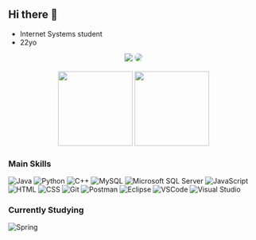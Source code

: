 ## Hi there 👋

- Internet Systems student
- 22yo

<div align="center">
  <a href = "mailto:dominik.righi@gmail.com"> <img src="https://img.shields.io/badge/-dominik.righi@gmail.com-%23333?style=for-the-badge&logo=gmail&logoColor=white" target="_blank"></a>
  <a href="https://www.linkedin.com/in/dominike-righi/" target="_blank"><img src="https://img.shields.io/badge/-dominike righi-%230077B5?style=for-the-badge&logo=linkedin&logoColor=white" style="border-radius: 30px" target="_blank"></a>
</div><br>

<div align="center">
  <img height="150em" src="https://github-readme-stats.vercel.app/api?username=domisrighi&show_icons=true&theme=merko"/>
  <img height="150em" src="https://github-readme-stats.vercel.app/api/top-langs/?username=domisrighi&layout=compact&theme=merko"/>
</div>

### Main Skills
<div>
  <img alt="Java" src="https://img.shields.io/badge/Java-ED8B00?style=for-the-badge&logo=openjdk&logoColor=white"/>
  <img alt="Python" src="https://img.shields.io/badge/Python-14354C?style=for-the-badge&logo=python&logoColor=white"/>
  <img alt="C++" src="https://img.shields.io/badge/C%2B%2B-00599C?style=for-the-badge&logo=c%2B%2B&logoColor=white"/>
  <img alt="MySQL" src="https://img.shields.io/badge/MySQL-00000F?style=for-the-badge&logo=mysql&logoColor=white"/>
  <img alt="Microsoft SQL Server" src="https://img.shields.io/badge/Microsoft_SQL_Server-CC2927?style=for-the-badge&logo=microsoft-sql-server&logoColor=white"/>
  <img alt="JavaScript" src="https://img.shields.io/badge/JavaScript-F7DF1E?style=for-the-badge&logo=javascript&logoColor=black"/>
  <img alt="HTML" src="https://img.shields.io/badge/HTML5-E34F26?style=for-the-badge&logo=html5&logoColor=white"/>
  <img alt="CSS" src="https://img.shields.io/badge/CSS3-1572B6?style=for-the-badge&logo=css3&logoColor=white"/>
  <img alt="Git" src="https://img.shields.io/badge/GIT-E44C30?style=for-the-badge&logo=git&logoColor=white"/>
  <img alt="Postman" src="https://img.shields.io/badge/Postman-FF6C37?style=for-the-badge&logo=postman&logoColor=white"/>
  <img alt="Eclipse" src="https://img.shields.io/badge/Eclipse-2C2255?style=for-the-badge&logo=eclipse&logoColor=white"/>
  <img alt="VSCode" src="https://img.shields.io/badge/Visual_Studio_Code-0078D4?style=for-the-badge&logo=visual%20studio%20code&logoColor=white"/>
  <img alt="Visual Studio" src="https://img.shields.io/badge/Visual_Studio-5C2D91?style=for-the-badge&logo=visual%20studio&logoColor=white"/>
</div>

### Currently Studying
<div>
  <img alt="Spring" src="https://img.shields.io/badge/Spring-6DB33F?style=for-the-badge&logo=spring&logoColor=white"/>
</div>
